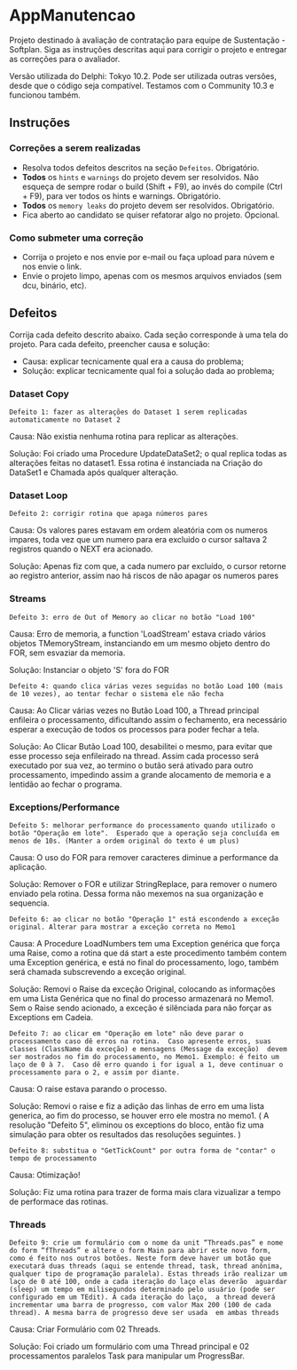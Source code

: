 # AppManutencao

Projeto destinado à avaliação de contratação para equipe de Sustentação - Softplan. 
Siga as instruções descritas aqui para corrigir o projeto e entregar as correções para o avaliador.

Versão utilizada do Delphi: Tokyo 10.2. Pode ser utilizada outras versões, desde que o código seja compatível. 
Testamos com o Community 10.3 e funcionou também.

## Instruções

### Correções a serem realizadas

- Resolva todos defeitos descritos na seção `Defeitos`. Obrigatório.
- **Todos** os `hints` e `warnings` do projeto devem ser resolvidos. Não esqueça de sempre rodar o build (Shift + F9), ao invés do compile (Ctrl + F9), para ver todos os hints e warnings. Obrigatório.
- **Todos** os `memory leaks` do projeto devem ser resolvidos. Obrigatório.
- Fica aberto ao candidato se quiser refatorar algo no projeto. Opcional.

### Como submeter uma correção 

 - Corrija o projeto e nos envie por e-mail ou faça upload para núvem e nos envie o link. 
 - Envie o projeto limpo, apenas com os mesmos arquivos enviados (sem dcu, binário, etc).

## Defeitos

Corrija cada defeito descrito abaixo. Cada seção corresponde à uma tela do projeto. 
Para cada defeito, preencher causa e solução: 

* Causa: explicar tecnicamente qual era a causa do problema; 
* Solução: explicar tecnicamente qual foi a solução dada ao problema; 

### Dataset Copy 

`Defeito 1: fazer as alterações do Dataset 1 serem replicadas automaticamente no Dataset 2`

Causa: Não existia nenhuma rotina para replicar as alterações.

Solução: Foi criado uma Procedure UpdateDataSet2; o qual replica todas as alterações feitas no dataset1. 
         Essa rotina é instanciada na Criação do DataSet1 e Chamada após qualquer alteração. 

### Dataset Loop

`Defeito 2: corrigir rotina que apaga números pares`

Causa: Os valores pares estavam em ordem aleatória com os numeros impares, toda vez que um numero para era excluido 
       o cursor saltava 2 registros quando o NEXT era acionado.

Solução: Apenas fiz com que, a cada numero par excluído, o cursor retorne ao registro anterior, assim nao há riscos de não apagar os numeros pares

### Streams

`Defeito 3: erro de Out of Memory ao clicar no botão "Load 100"`

Causa: Erro de memoria, a function 'LoadStream' estava criado vários objetos TMemoryStream, instanciando em um mesmo objeto dentro do
       FOR, sem esvaziar da memoria.

Solução: Instanciar o objeto 'S' fora do FOR 

`Defeito 4: quando clica várias vezes seguidas no botão Load 100 (mais de 10 vezes), ao tentar fechar o sistema ele não fecha`

Causa: Ao Clicar várias vezes no Butão Load 100, a Thread principal enfileira o processamento, dificultando assim o fechamento,
       era necessário esperar a execução de todos os processos para poder fechar a tela. 

Solução: Ao Clicar Butão Load 100, desabilitei o mesmo, para evitar que esse processo seja enfileirado na thread. Assim cada processo será 
         executado por sua vez, ao termino o butão será ativado para outro processamento, impedindo assim a grande alocamento de memoria e 
         a lentidão ao fechar o programa.

### Exceptions/Performance

`Defeito 5: melhorar performance do processamento quando utilizado o botão "Operação em lote". 
            Esperado que a operação seja concluída em menos de 10s. (Manter a ordem original do texto é um plus)`

Causa: O uso do FOR para remover caracteres diminue a performance da aplicação.

Solução: Remover o FOR e utilizar StringReplace, para remover o numero enviado pela rotina. Dessa forma não mexemos na sua organização e sequencia.

`Defeito 6: ao clicar no botão "Operação 1" está escondendo a exceção original. Alterar para mostrar a exceção correta no Memo1`

Causa: A Procedure LoadNumbers tem uma Exception genérica que força uma Raise, como a rotina que dá start a este procedimento
       também contem uma Exception genérica, e está no final do processamento, logo, também será chamada subscrevendo a exceção original.

Solução: Removi o Raise da exceção Original, colocando as informações em uma Lista Genérica que no final do processo armazenará no Memo1.
         Sem o Raise sendo acionado, a exceção é silênciada para não forçar as Exceptions em Cadeia.

`Defeito 7: ao clicar em "Operação em lote" não deve parar o processamento caso dê erros na rotina. 
            Caso apresente erros, suas classes (ClassName da exceção) e mensagens (Message da exceção) 
			devem ser mostrados no fim do processamento, no Memo1. Exemplo: é feito um laço de 0 à 7. 
			Caso dê erro quando i for igual a 1, deve continuar o processamento para o 2, e assim por diante.`

Causa: O raise estava parando o processo.

Solução: Removi o raise e fiz a adição das linhas de erro em uma lista generica, ao fim do processo, 
         se houver erro ele mostra no memo1. ( A resolução "Defeito 5", eliminou os exceptions do bloco, 
		                                       então fiz uma simulação para obter os resultados das resoluções seguintes. )

`Defeito 8: substitua o "GetTickCount" por outra forma de "contar" o tempo de processamento`

Causa: Otimização!

Solução: Fiz uma rotina para trazer de forma mais clara vizualizar a tempo de performace das rotinas. 

### Threads

`Defeito 9: crie um formulário com o nome da unit “Threads.pas” e nome do form “fThreads” e altere o form Main para abrir este novo form, 
 como é feito nos outros botões. Neste form deve haver um botão que executará duas threads (aqui se entende thread, task, thread anônima, 
 qualquer tipo de programação paralela). Estas threads irão realizar um laço de 0 até 100, onde a cada iteração do laço elas deverão 
 aguardar (sleep) um tempo em milisegundos determinado pelo usuário (pode ser configurado em um TEdit). A cada iteração do laço, 
 a thread deverá incrementar uma barra de progresso, com valor Max 200 (100 de cada thread). A mesma barra de progresso deve ser usada 
 em ambas threads`

Causa: Criar Formulário com 02 Threads. 

Solução: Foi criado um formulário com uma Thread principal e 02 processamentos paralelos Task para manipular um ProgressBar.
